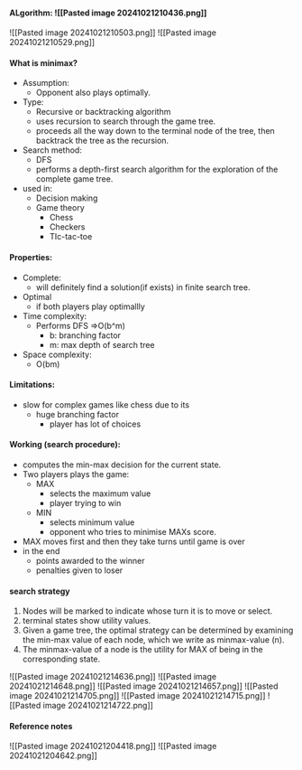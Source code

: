
#### ALgorithm: ![[Pasted image 20241021210436.png]]
![[Pasted image 20241021210503.png]]
![[Pasted image 20241021210529.png]]


#### What is minimax?
- Assumption:
	- Opponent also plays optimally.
- Type:
	- Recursive or backtracking algorithm
	- uses recursion to search through the game tree.
	- proceeds all the way down to the terminal node of the tree, then backtrack the tree as the recursion.
- Search method:
	- DFS
	- performs a depth-first search algorithm for the exploration of the complete game tree.
- used in:
	- Decision making
	- Game theory
		- Chess
		- Checkers
		- TIc-tac-toe

#### Properties:
- Complete:
	- will definitely find a solution(if exists) in finite search tree.
- Optimal
	- if both players play optimallly
- Time complexity:
	- Performs DFS =>O(b^m)
		- b: branching factor
		- m: max depth of search tree
- Space complexity:
	- O(bm)

#### Limitations:
- slow for complex games like chess due to its
	- huge branching factor
		- player has lot of choices

#### Working (search procedure):
- computes the min-max decision for the current state.
- Two players plays the game:
	- MAX
		- selects the maximum value
		- player trying to win
	- MIN
		- selects minimum value
		- opponent who tries to minimise MAXs score.
- MAX moves first and then they take turns until game is over
- in the end
	- points awarded to the winner
	- penalties given to loser

#### search strategy
1. Nodes will be marked to indicate whose turn it is to move or select.
2. terminal states show utility values.
3. Given a game tree, the optimal strategy can be determined by examining the min-max value of each node, which we write as minmax-value (n).
4. The minmax-value of a node is the utility for MAX of being in the corresponding state.


![[Pasted image 20241021214636.png]]
![[Pasted image 20241021214648.png]]
![[Pasted image 20241021214657.png]]
![[Pasted image 20241021214705.png]]
![[Pasted image 20241021214715.png]]
![[Pasted image 20241021214722.png]]






#### Reference notes
![[Pasted image 20241021204418.png]]
![[Pasted image 20241021204642.png]]
